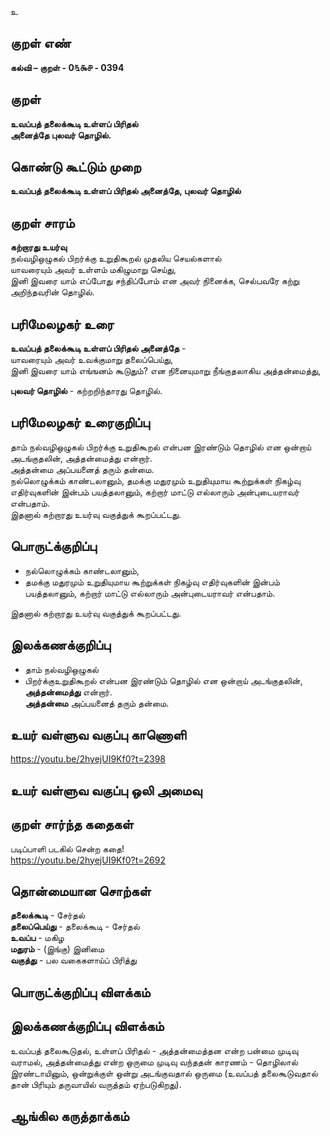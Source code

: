 உ

## குறள் எண் 

**கல்வி – குறள் - 0௩௯௪ - 0394**  

## குறள் 

**உவப்பத் தலைக்கூடி உள்ளப் பிரிதல்  
அனைத்தே புலவர் தொழில்.**

## கொண்டு கூட்டும் முறை

**உவப்பத் தலைக்கூடி உள்ளப் பிரிதல் அனைத்தே, புலவர் தொழில்**

## குறள் சாரம் 

**கற்றாரது உயர்வு**    
நல்வழிஒழுகல் பிறர்க்கு உறுதிகூறல் முதலிய செயல்களால்   
யாவரையும் அவர் உள்ளம் மகிழுமாறு செய்து,  
இனி இவரை யாம் எப்போது சந்திப்போம் என அவர் நினைக்க, செல்பவரே கற்று அறிந்தவரின் தொழில்.

## பரிமேலழகர் உரை

**உவப்பத் தலைக்கூடி உள்ளப் பிரிதல் அனைத்தே** -   
யாவரையும் அவர் உவக்குமாறு தலைப்பெய்து,  
இனி இவரை யாம் எங்ஙனம் கூடுதும்? என நினையுமாறு நீங்குதலாகிய அத்தன்மைத்து,  

**புலவர் தொழில்** - கற்றறிந்தாரது தொழில். 

## பரிமேலழகர் உரைகுறிப்பு   

தாம் நல்வழிஒழுகல் பிறர்க்கு உறுதிகூறல் என்பன இரண்டும் தொழில் என ஒன்றாய் அடங்குதலின், அத்தன்மைத்து என்றார்.  
அத்தன்மை அப்பயனைத் தரும் தன்மை.  
நல்லொழுக்கம் காண்டலானும், தமக்கு மதுரமும் உறுதியுமாய கூற்றுக்கள் நிகழ்வு எதிர்வுகளின் இன்பம் பயத்தலானும், கற்றார் மாட்டு எல்லாரும் அன்புடையராவர் என்பதாம்.  
இதனால் கற்றாரது உயர்வு வகுத்துக் கூறப்பட்டது.    

## பொருட்க்குறிப்பு 

* நல்லொழுக்கம் காண்டலானும்,  
* தமக்கு மதுரமும் உறுதியுமாய கூற்றுக்கள் நிகழ்வு எதிர்வுகளின் இன்பம் பயத்தலானும், கற்றார் மாட்டு எல்லாரும் அன்புடையராவர் என்பதாம்.  

இதனால் கற்றாரது உயர்வு வகுத்துக் கூறப்பட்டது.  

## இலக்கணக்குறிப்பு  

* தாம் நல்வழிஒழுகல்  
* பிறர்க்குஉறுதிகூறல் என்பன இரண்டும் தொழில் என ஒன்றாய் அடங்குதலின், **அத்தன்மைத்து** என்றார்.  
**அத்தன்மை** அப்பயனைத் தரும் தன்மை.

## உயர் வள்ளுவ வகுப்பு காணொளி

https://youtu.be/2hyejUI9Kf0?t=2398

## உயர் வள்ளுவ வகுப்பு ஒலி அமைவு 

 
## குறள் சார்ந்த கதைகள் 

படிப்பாளி படகில் சென்ற கதை!  
https://youtu.be/2hyejUI9Kf0?t=2692

## தொன்மையான சொற்கள்

**தலைக்கூடி** - சேர்தல்  
**தலைப்பெய்து** - தலைக்கூடி - சேர்தல்  
**உவப்ப** - மகிழ  
**மதுரம்** - (இங்கு) இனிமை  
**வகுத்து** - பல வகைகளாய்ப் பிரித்து

## பொருட்க்குறிப்பு விளக்கம்


## இலக்கணக்குறிப்பு விளக்கம்

உவப்பத் தலைகூடுதல், உள்ளப் பிரிதல் - அத்தன்மைத்தன என்ற பன்மை முடிவு வராமல், அத்தன்மைத்து என்ற ஒருமை முடிவு வந்ததன் காரணம் - தொழிலால் இரண்டாயினும், ஒன்றுக்குள் ஒன்று அடங்குவதால் ஒருமை (உவப்பத் தலைகூடுவதால் தான் பிரியும் தருவாயில் வருத்தம் ஏற்படுகிறது). 

## ஆங்கில கருத்தாக்கம் 


